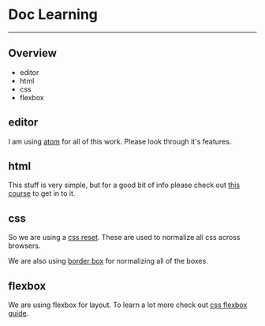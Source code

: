 # Doc Learning
---

## Overview

  * editor
  * html
  * css
  * flexbox

## editor

I am using [atom](https://atom.io/) for all of this work. Please look through it's features.

## html

This stuff is very simple, but for a good bit of info please check out [this course](https://www.codecademy.com/learn/web) to get in to it.

## css

So we are using a [css reset](http://meyerweb.com/eric/tools/css/reset/). These are used to normalize all css across browsers.

We are also using [border box](https://www.paulirish.com/2012/box-sizing-border-box-ftw/) for normalizing all of the boxes.

## flexbox

We are using flexbox for layout. To learn a lot more check out [css flexbox guide](https://css-tricks.com/snippets/css/a-guide-to-flexbox/).
